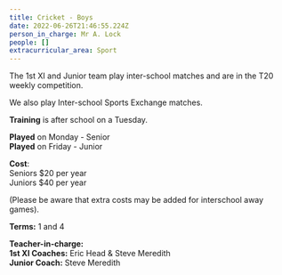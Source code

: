 ```yaml
---
title: Cricket - Boys
date: 2022-06-26T21:46:55.224Z
person_in_charge: Mr A. Lock
people: []
extracurricular_area: Sport
---
```

The 1st XI and Junior team play inter-school matches and are in the T20 weekly competition.  
  
We also play Inter-school Sports Exchange matches.

**Training** is after school on a Tuesday.

**Played** on Monday - Senior  
**Played** on Friday - Junior

**Cost**:  
Seniors $20 per year  
Juniors $40 per year  

(Please be aware that extra costs may be added for interschool away games).   

**Terms:** 1 and 4

**Teacher-in-charge:**   
**1st XI Coaches:** Eric Head & Steve Meredith  
**Junior Coach:** Steve Meredith